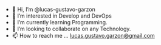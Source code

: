 - 👋 Hi, I’m @lucas-gustavo-garzon
- 👀 I’m interested in Develop and DevOps
- 🌱 I’m currently learning Programming.
- 💞️ I’m looking to collaborate on any Technology.
- 📫 How to reach me ... lucas.gustavo.garzon@gmail.com
